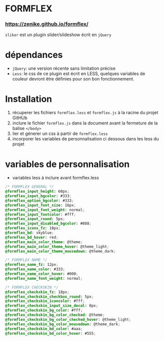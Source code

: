 # FORMFLEX
### https://zenike.github.io/formflex/

`sliker` est un plugin slider/slideshow écrit en `jQuery`

# dépendances
- `jQuery`: une version récente sans limitation précise
- `Less`: le css de ce plugin est écrit en LESS, quelques variables de couleur devront être définies pour son bon fonctionnement.

# Installation
1. récuperer les fichiers `formflex.less` et `formflex.js` à la racine du projet GitHUb
2. inclure le fichier `formflex.js` dans la document avant la fermeture de la balise `</body>`
3. lier et génerer un css à partir de `formflex.less`
4. incorporer les variables de personnalisation ci dessous dans les less du projet

# variables de personnalisation
- variables less à inclure avant formflex.less
```css
/* FORMFLEX GENERAL */
@formflex_input_height: 60px;
@formflex_input_bgcolor: #333;
@formflex_option_bgcolor: #333;
@formflex_input_font_size: 16px;
@formflex_input_font_weight: normal;
@formflex_input_fontcolor: #fff;
@formflex_input_round: 5px;
@formflex_input_disabled_bgcolor: #888;
@formflex_icons_fz: 18px;
@formflex_bd: skyblue;
@formflex_bd_hover: red;
@formflex_main_color_theme: @theme;
@formflex_main_color_theme_hover: @theme_light;
@formflex_main_color_theme_mousedown: @theme_dark;

/* FORMFLEX NAME */
@formflex_name_fz: 12px;
@formflex_name_color: #333;
@formflex_name_color_hover: #000;
@formflex_name_font_weight: normal;

/* FORMFLEX CHECKSKIN */
@formflex_checkskin_fz: 18px;
@formflex_checkskin_checkbox_round: 5px;
@formflex_checkskin_iconcolor: #fff;
@formflex_checkskin_input_size_decal: 0px;
@formflex_checkskin_bg_color: #fff;
@formflex_checkskin_bg_color_checked: @theme;
@formflex_checkskin_bg_color_checked_hover: @theme_light;
@formflex_checkskin_bg_color_mousedown: @theme_dark;
@formflex_checkskin_bd_color: #aaa;
@formflex_checkskin_bd_color_hover: #555;
```

